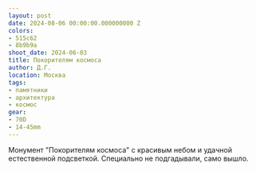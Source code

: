 ```yaml
---
layout: post
date: 2024-08-06 00:00:00.000000000 Z
colors:
- 515c62
- 8b9b9a
shoot_date: 2024-06-03
title: Покорителям космоса
author: Д.Г.
location: Москва
tags:
- памятники
- архитектура
- космос
gear:
- 70D
- 14-45mm
---
```

Монумент "Покорителям космоса" с красивым небом и удачной естественной подсветкой. Специально не подгадывали, само вышло.

